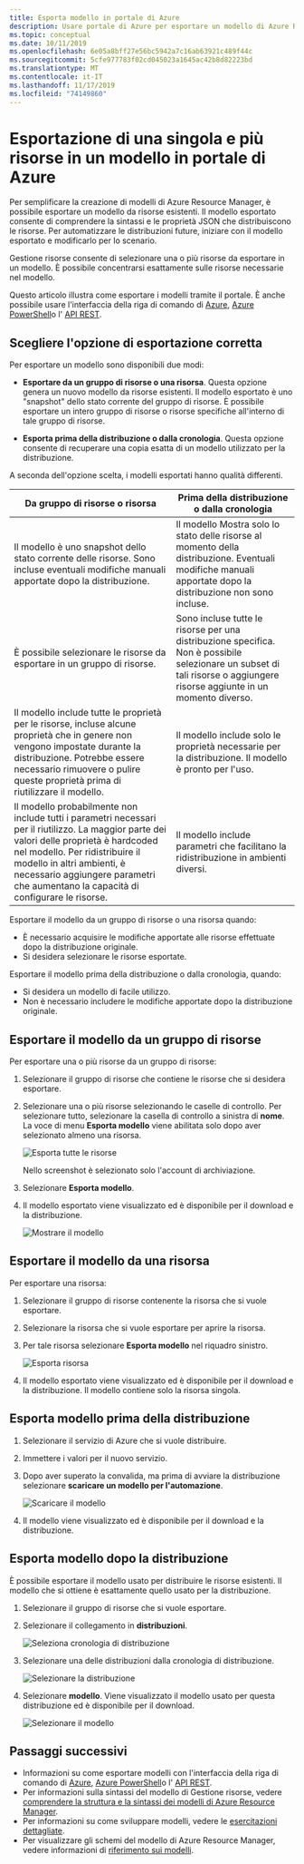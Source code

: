 ```yaml
---
title: Esporta modello in portale di Azure
description: Usare portale di Azure per esportare un modello di Azure Resource Manager dalle risorse nella sottoscrizione.
ms.topic: conceptual
ms.date: 10/11/2019
ms.openlocfilehash: 6e05a8bff27e56bc5942a7c16ab63921c489f44c
ms.sourcegitcommit: 5cfe977783f02cd045023a1645ac42b8d82223bd
ms.translationtype: MT
ms.contentlocale: it-IT
ms.lasthandoff: 11/17/2019
ms.locfileid: "74149860"
---
```

# <a name="single-and-multi-resource-export-to-a-template-in-azure-portal"></a>Esportazione di una singola e più risorse in un modello in portale di Azure

Per semplificare la creazione di modelli di Azure Resource Manager, è possibile esportare un modello da risorse esistenti. Il modello esportato consente di comprendere la sintassi e le proprietà JSON che distribuiscono le risorse. Per automatizzare le distribuzioni future, iniziare con il modello esportato e modificarlo per lo scenario.

Gestione risorse consente di selezionare una o più risorse da esportare in un modello. È possibile concentrarsi esattamente sulle risorse necessarie nel modello.

Questo articolo illustra come esportare i modelli tramite il portale. È anche possibile usare l'interfaccia della riga di comando di [Azure](manage-resource-groups-cli.md#export-resource-groups-to-templates), [Azure PowerShell](manage-resource-groups-powershell.md#export-resource-groups-to-templates)o l' [API REST](/rest/api/resources/resourcegroups/exporttemplate).

## <a name="choose-the-right-export-option"></a>Scegliere l'opzione di esportazione corretta

Per esportare un modello sono disponibili due modi:

* **Esportare da un gruppo di risorse o una risorsa**. Questa opzione genera un nuovo modello da risorse esistenti. Il modello esportato è uno "snapshot" dello stato corrente del gruppo di risorse. È possibile esportare un intero gruppo di risorse o risorse specifiche all'interno di tale gruppo di risorse.

* **Esporta prima della distribuzione o dalla cronologia**. Questa opzione consente di recuperare una copia esatta di un modello utilizzato per la distribuzione.

A seconda dell'opzione scelta, i modelli esportati hanno qualità differenti.

| Da gruppo di risorse o risorsa | Prima della distribuzione o dalla cronologia |
| --------------------- | ----------------- |
| Il modello è uno snapshot dello stato corrente delle risorse. Sono incluse eventuali modifiche manuali apportate dopo la distribuzione. | Il modello Mostra solo lo stato delle risorse al momento della distribuzione. Eventuali modifiche manuali apportate dopo la distribuzione non sono incluse. |
| È possibile selezionare le risorse da esportare in un gruppo di risorse. | Sono incluse tutte le risorse per una distribuzione specifica. Non è possibile selezionare un subset di tali risorse o aggiungere risorse aggiunte in un momento diverso. |
| Il modello include tutte le proprietà per le risorse, incluse alcune proprietà che in genere non vengono impostate durante la distribuzione. Potrebbe essere necessario rimuovere o pulire queste proprietà prima di riutilizzare il modello. | Il modello include solo le proprietà necessarie per la distribuzione. Il modello è pronto per l'uso. |
| Il modello probabilmente non include tutti i parametri necessari per il riutilizzo. La maggior parte dei valori delle proprietà è hardcoded nel modello. Per ridistribuire il modello in altri ambienti, è necessario aggiungere parametri che aumentano la capacità di configurare le risorse. | Il modello include parametri che facilitano la ridistribuzione in ambienti diversi. |

Esportare il modello da un gruppo di risorse o una risorsa quando:

* È necessario acquisire le modifiche apportate alle risorse effettuate dopo la distribuzione originale.
* Si desidera selezionare le risorse esportate.

Esportare il modello prima della distribuzione o dalla cronologia, quando:

* Si desidera un modello di facile utilizzo.
* Non è necessario includere le modifiche apportate dopo la distribuzione originale.

## <a name="export-template-from-a-resource-group"></a>Esportare il modello da un gruppo di risorse

Per esportare una o più risorse da un gruppo di risorse:

1. Selezionare il gruppo di risorse che contiene le risorse che si desidera esportare.

1. Selezionare una o più risorse selezionando le caselle di controllo.  Per selezionare tutto, selezionare la casella di controllo a sinistra di **nome**. La voce di menu **Esporta modello** viene abilitata solo dopo aver selezionato almeno una risorsa.

   ![Esporta tutte le risorse](./media/export-template-portal/select-all-resources.png)

    Nello screenshot è selezionato solo l'account di archiviazione.
1. Selezionare **Esporta modello**.

1. Il modello esportato viene visualizzato ed è disponibile per il download e la distribuzione.

   ![Mostrare il modello](./media/export-template-portal/show-template.png)

## <a name="export-template-from-a-resource"></a>Esportare il modello da una risorsa

Per esportare una risorsa:

1. Selezionare il gruppo di risorse contenente la risorsa che si vuole esportare.

1. Selezionare la risorsa che si vuole esportare per aprire la risorsa.

1. Per tale risorsa selezionare **Esporta modello** nel riquadro sinistro.

   ![Esporta risorsa](./media/export-template-portal/export-single-resource.png)

1. Il modello esportato viene visualizzato ed è disponibile per il download e la distribuzione. Il modello contiene solo la risorsa singola.

## <a name="export-template-before-deployment"></a>Esporta modello prima della distribuzione

1. Selezionare il servizio di Azure che si vuole distribuire.

1. Immettere i valori per il nuovo servizio.

1. Dopo aver superato la convalida, ma prima di avviare la distribuzione selezionare **scaricare un modello per l'automazione**.

   ![Scaricare il modello](./media/export-template-portal/download-before-deployment.png)

1. Il modello viene visualizzato ed è disponibile per il download e la distribuzione.


## <a name="export-template-after-deployment"></a>Esporta modello dopo la distribuzione

È possibile esportare il modello usato per distribuire le risorse esistenti. Il modello che si ottiene è esattamente quello usato per la distribuzione.

1. Selezionare il gruppo di risorse che si vuole esportare.

1. Selezionare il collegamento in **distribuzioni**.

   ![Seleziona cronologia di distribuzione](./media/export-template-portal/select-deployment-history.png)

1. Selezionare una delle distribuzioni dalla cronologia di distribuzione.

   ![Selezionare la distribuzione](./media/export-template-portal/select-details.png)

1. Selezionare **modello**. Viene visualizzato il modello usato per questa distribuzione ed è disponibile per il download.

   ![Selezionare il modello](./media/export-template-portal/show-template-from-history.png)

## <a name="next-steps"></a>Passaggi successivi

- Informazioni su come esportare modelli con l'interfaccia della riga di comando di [Azure](manage-resource-groups-cli.md#export-resource-groups-to-templates), [Azure PowerShell](manage-resource-groups-powershell.md#export-resource-groups-to-templates)o l' [API REST](/rest/api/resources/resourcegroups/exporttemplate).
- Per informazioni sulla sintassi del modello di Gestione risorse, vedere [comprendere la struttura e la sintassi dei modelli di Azure Resource Manager](./resource-group-authoring-templates.md).
- Per informazioni su come sviluppare modelli, vedere le [esercitazioni dettagliate](/azure/azure-resource-manager/).
- Per visualizzare gli schemi del modello di Azure Resource Manager, vedere informazioni di [riferimento sui modelli](/azure/templates/).
